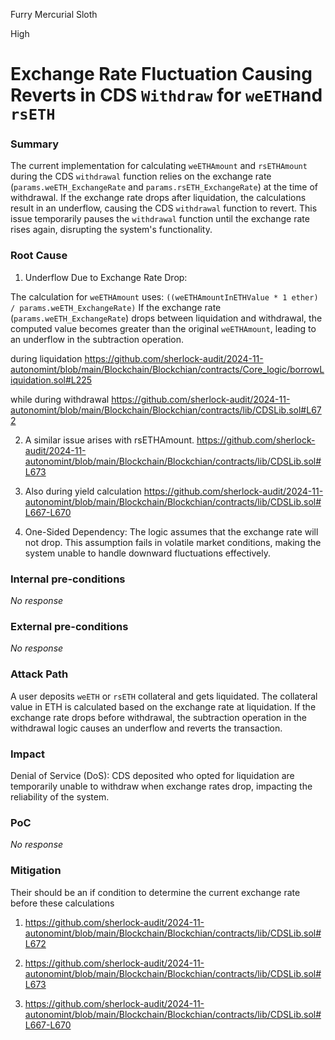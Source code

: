 Furry Mercurial Sloth

High

# Exchange Rate Fluctuation Causing Reverts in CDS `Withdraw` for `weETH`and `rsETH`

### Summary

The current implementation for calculating `weETHAmount` and `rsETHAmount` during the CDS `withdrawal` function relies on the exchange rate (`params.weETH_ExchangeRate` and `params.rsETH_ExchangeRate`) at the time of withdrawal. If the exchange rate drops after liquidation, the calculations result in an underflow, causing the CDS `withdrawal` function to revert. This issue temporarily pauses the `withdrawal` function until the exchange rate rises again, disrupting the system's functionality.

### Root Cause

1. Underflow Due to Exchange Rate Drop:

The calculation for `weETHAmount` uses:
`((weETHAmountInETHValue * 1 ether) / params.weETH_ExchangeRate)`
If the exchange rate (`params.weETH_ExchangeRate`) drops between liquidation and withdrawal, the computed value becomes greater than the original `weETHAmount`, leading to an underflow in the subtraction operation.

during liquidation
https://github.com/sherlock-audit/2024-11-autonomint/blob/main/Blockchain/Blockchian/contracts/Core_logic/borrowLiquidation.sol#L225

while during withdrawal
https://github.com/sherlock-audit/2024-11-autonomint/blob/main/Blockchain/Blockchian/contracts/lib/CDSLib.sol#L672


2. A similar issue arises with rsETHAmount.
   https://github.com/sherlock-audit/2024-11-autonomint/blob/main/Blockchain/Blockchian/contracts/lib/CDSLib.sol#L673

3. Also during yield calculation
https://github.com/sherlock-audit/2024-11-autonomint/blob/main/Blockchain/Blockchian/contracts/lib/CDSLib.sol#L667-L670

4. One-Sided Dependency: The logic assumes that the exchange rate will not drop. This assumption fails in volatile market conditions, making the system unable to handle downward fluctuations effectively.



### Internal pre-conditions

_No response_

### External pre-conditions

_No response_

### Attack Path

A user deposits `weETH` or `rsETH` collateral and gets liquidated. The collateral value in ETH is calculated based on the exchange rate at liquidation.
If the exchange rate drops before withdrawal, the subtraction operation in the withdrawal logic causes an underflow and reverts the transaction.


### Impact

Denial of Service (DoS): CDS deposited who opted for liquidation are temporarily unable to withdraw when exchange rates drop, impacting the reliability of the system.

### PoC

_No response_

### Mitigation

Their should be an if condition to determine the current exchange rate before these calculations

1. https://github.com/sherlock-audit/2024-11-autonomint/blob/main/Blockchain/Blockchian/contracts/lib/CDSLib.sol#L672

2.    https://github.com/sherlock-audit/2024-11-autonomint/blob/main/Blockchain/Blockchian/contracts/lib/CDSLib.sol#L673

3. https://github.com/sherlock-audit/2024-11-autonomint/blob/main/Blockchain/Blockchian/contracts/lib/CDSLib.sol#L667-L670